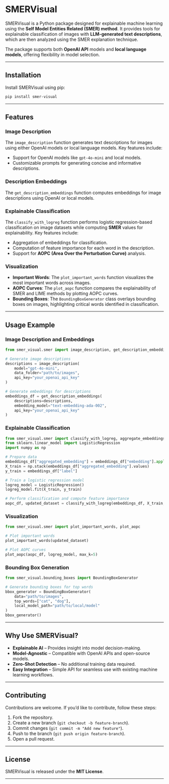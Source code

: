 # **SMERVisual**

SMERVisual is a Python package designed for explainable machine learning using the **Self Model Entities Related (SMER) method**. It provides tools for explainable classification of images with **LLM-generated text descriptions**, which are then analyzed using the SMER explanation technique.

The package supports both **OpenAI API** models and **local language models**, offering flexibility in model selection.

---

## **Installation**
Install SMERVisual using pip:
```sh
pip install smer-visual
```

---

## **Features**

### **Image Description**
The `image_description` function generates text descriptions for images using either OpenAI models or local language models. Key features include:
- Support for OpenAI models like `gpt-4o-mini` and local models.
- Customizable prompts for generating concise and informative descriptions.

### **Description Embeddings**
The `get_description_embeddings` function computes embeddings for image descriptions using OpenAI or local models. 

### **Explainable Classification**
The `classify_with_logreg` function performs logistic regression-based classification on image datasets while computing **SMER** values for explainability. Key features include:
- Aggregation of embeddings for classification.
- Computation of feature importance for each word in the description.
- Support for **AOPC (Area Over the Perturbation Curve)** analysis.

### **Visualization**
- **Important Words**: The `plot_important_words` function visualizes the most important words across images.
- **AOPC Curves**: The `plot_aopc` function compares the explainability of SMER and LIME methods by plotting AOPC curves.
- **Bounding Boxes**: The `BoundingBoxGenerator` class overlays bounding boxes on images, highlighting critical words identified in classification.

---

## **Usage Example**

### **Image Description and Embeddings**
```python
from smer_visual.smer import image_description, get_description_embeddings

# Generate image descriptions
descriptions = image_description(
    model="gpt-4o-mini",
    data_folder="path/to/images",
    api_key="your_openai_api_key"
)

# Generate embeddings for descriptions
embeddings_df = get_description_embeddings(
    descriptions=descriptions,
    embedding_model="text-embedding-ada-002",
    api_key="your_openai_api_key"
)
```

### **Explainable Classification**
```python
from smer_visual.smer import classify_with_logreg, aggregate_embeddings
from sklearn.linear_model import LogisticRegression
import numpy as np

# Prepare data
embeddings_df["aggregated_embedding"] = embeddings_df["embedding"].apply(aggregate_embeddings)
X_train = np.stack(embeddings_df["aggregated_embedding"].values)
y_train = embeddings_df["label"]

# Train a logistic regression model
logreg_model = LogisticRegression()
logreg_model.fit(X_train, y_train)

# Perform classification and compute feature importance
aopc_df, updated_dataset = classify_with_logreg(embeddings_df, X_train, logreg_model)
```

### **Visualization**
```python
from smer_visual.smer import plot_important_words, plot_aopc

# Plot important words
plot_important_words(updated_dataset)

# Plot AOPC curves
plot_aopc(aopc_df, logreg_model, max_k=5)
```

### **Bounding Box Generation**
```python
from smer_visual.bounding_boxes import BoundingBoxGenerator

# Generate bounding boxes for top words
bbox_generator = BoundingBoxGenerator(
    data="path/to/images",
    top_words=["cat", "dog"],
    local_model_path="path/to/local/model"
)
bbox_generator()
```

---

## **Why Use SMERVisual?**

- **Explainable AI** – Provides insight into model decision-making.
- **Model-Agnostic** – Compatible with OpenAI APIs and open-source models.
- **Zero-Shot Detection** – No additional training data required.
- **Easy Integration** – Simple API for seamless use with existing machine learning workflows.

---

## **Contributing**
Contributions are welcome. If you’d like to contribute, follow these steps:

1. Fork the repository.
2. Create a new branch (`git checkout -b feature-branch`).
3. Commit changes (`git commit -m "Add new feature"`).
4. Push to the branch (`git push origin feature-branch`).
5. Open a pull request.

---

## **License**
SMERVisual is released under the **MIT License**.

---
